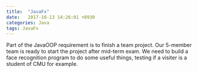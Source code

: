```yaml
---
title:  "JavaFx"
date:   2017-10-13 14:26:01 +0930
categories: Java
tags: JavaFx
---
```

Part of the JavaOOP requirement is to finish a team project. Our 5-member team is ready to start the project after mid-term exam. We need to build a face recognition program to do some useful things, testing if a visiter is a student of CMU for example.
<!-- more -->